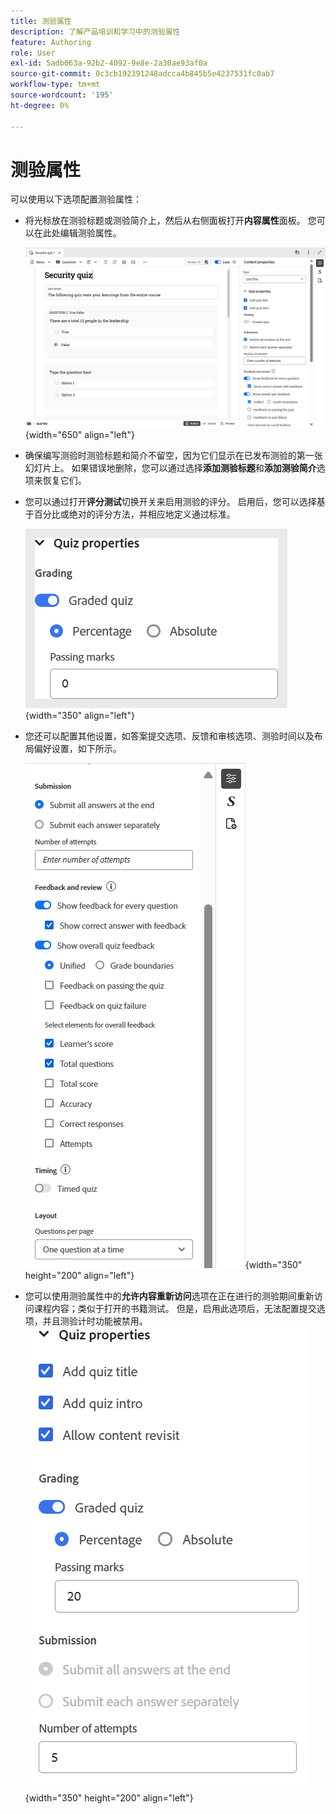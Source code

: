 ```yaml
---
title: 测验属性
description: 了解产品培训和学习中的测验属性
feature: Authoring
role: User
exl-id: 5adb063a-92b2-4092-9e8e-2a30ae93af0a
source-git-commit: 0c3cb192391248adcca4b845b5e4237531fc0ab7
workflow-type: tm+mt
source-wordcount: '195'
ht-degree: 0%

---
```


# 测验属性

可以使用以下选项配置测验属性：

- 将光标放在测验标题或测验简介上，然后从右侧面板打开&#x200B;**内容属性**&#x200B;面板。 您可以在此处编辑测验属性。

  ![](assets/quiz-properties.png){width="650" align="left"}

- 确保编写测验时测验标题和简介不留空，因为它们显示在已发布测验的第一张幻灯片上。 如果错误地删除，您可以通过选择&#x200B;**添加测验标题**&#x200B;和&#x200B;**添加测验简介**&#x200B;选项来恢复它们。
- 您可以通过打开&#x200B;**评分测试**&#x200B;切换开关来启用测验的评分。 启用后，您可以选择基于百分比或绝对的评分方法，并相应地定义通过标准。

  ![](assets/quiz-grading.png){width="350" align="left"}

- 您还可以配置其他设置，如答案提交选项、反馈和审核选项、测验时间以及布局偏好设置，如下所示。

  ![](assets/additional-quiz-properties.png){width="350" height="200" align="left"}

- 您可以使用测验属性中的&#x200B;**允许内容重新访问**选项在正在进行的测验期间重新访问课程内容；类似于打开的书籍测试。 但是，启用此选项后，无法配置提交选项，并且测验计时功能被禁用。
  ![](assets/quiz-allow-content-revist.png){width="350" height="200" align="left"}
